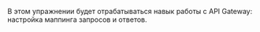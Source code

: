 В этом упражнении будет отрабатываться навык работы с API Gateway: настройка маппинга запросов и ответов.